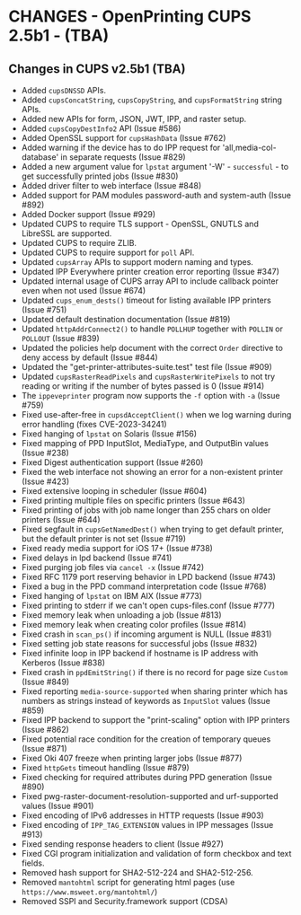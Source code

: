 CHANGES - OpenPrinting CUPS 2.5b1 - (TBA)
==============================================

Changes in CUPS v2.5b1 (TBA)
----------------------------

- Added `cupsDNSSD` APIs.
- Added `cupsConcatString`, `cupsCopyString`, and `cupsFormatString` string
  APIs.
- Added new APIs for form, JSON, JWT, IPP, and raster setup.
- Added `cupsCopyDestInfo2` API (Issue #586)
- Added OpenSSL support for `cupsHashData` (Issue #762)
- Added warning if the device has to do IPP request for 'all,media-col-database'
  in separate requests (Issue #829)
- Added a new argument value for `lpstat` argument '-W' - `successful` -
  to get successfully printed jobs (Issue #830)
- Added driver filter to web interface (Issue #848)
- Added support for PAM modules password-auth and system-auth (Issue #892)
- Added Docker support (Issue #929)
- Updated CUPS to require TLS support - OpenSSL, GNUTLS and LibreSSL are
  supported.
- Updated CUPS to require ZLIB.
- Updated CUPS to require support for `poll` API.
- Updated `cupsArray` APIs to support modern naming and types.
- Updated IPP Everywhere printer creation error reporting (Issue #347)
- Updated internal usage of CUPS array API to include callback pointer even when
  not used (Issue #674)
- Updated `cups_enum_dests()` timeout for listing available IPP printers
  (Issue #751)
- Updated default destination documentation (Issue #819)
- Updated `httpAddrConnect2()` to handle `POLLHUP` together with `POLLIN` or
  `POLLOUT` (Issue #839)
- Updated the policies help document with the correct `Order` directive to deny
  access by default (Issue #844)
- Updated the "get-printer-attributes-suite.test" test file (Issue #909)
- Updated `cupsRasterReadPixels` and `cupsRasterWritePixels` to not try reading
  or writing if the number of bytes passed is 0 (Issue #914)
- The `ippeveprinter` program now supports the `-f` option with `-a`
  (Issue #759)
- Fixed use-after-free in `cupsdAcceptClient()` when we log warning during error
  handling (fixes CVE-2023-34241)
- Fixed hanging of `lpstat` on Solaris (Issue #156)
- Fixed mapping of PPD InputSlot, MediaType, and OutputBin values (Issue #238)
- Fixed Digest authentication support (Issue #260)
- Fixed the web interface not showing an error for a non-existent printer
  (Issue #423)
- Fixed extensive looping in scheduler (Issue #604)
- Fixed printing multiple files on specific printers (Issue #643)
- Fixed printing of jobs with job name longer than 255 chars on older printers
  (Issue #644)
- Fixed segfault in `cupsGetNamedDest()` when trying to get default printer, but
  the default printer is not set (Issue #719)
- Fixed ready media support for iOS 17+ (Issue #738)
- Fixed delays in lpd backend (Issue #741)
- Fixed purging job files via `cancel -x` (Issue #742)
- Fixed RFC 1179 port reserving behavior in LPD backend (Issue #743)
- Fixed a bug in the PPD command interpretation code (Issue #768)
- Fixed hanging of `lpstat` on IBM AIX (Issue #773)
- Fixed printing to stderr if we can't open cups-files.conf (Issue #777)
- Fixed memory leak when unloading a job (Issue #813)
- Fixed memory leak when creating color profiles (Issue #814)
- Fixed crash in `scan_ps()` if incoming argument is NULL (Issue #831)
- Fixed setting job state reasons for successful jobs (Issue #832)
- Fixed infinite loop in IPP backend if hostname is IP address with Kerberos
  (Issue #838)
- Fixed crash in `ppdEmitString()` if there is no record for page size `Custom`
  (Issue #849)
- Fixed reporting `media-source-supported` when sharing printer which has
  numbers as strings instead of keywords as `InputSlot` values (Issue #859)
- Fixed IPP backend to support the "print-scaling" option with IPP printers
  (Issue #862)
- Fixed potential race condition for the creation of temporary queues
  (Issue #871)
- Fixed Oki 407 freeze when printing larger jobs (Issue #877)
- Fixed `httpGets` timeout handling (Issue #879)
- Fixed checking for required attributes during PPD generation (Issue #890)
- Fixed pwg-raster-document-resolution-supported and urf-supported values
  (Issue #901)
- Fixed encoding of IPv6 addresses in HTTP requests (Issue #903)
- Fixed encoding of `IPP_TAG_EXTENSION` values in IPP messages (Issue #913)
- Fixed sending response headers to client (Issue #927)
- Fixed CGI program initialization and validation of form checkbox and text
  fields.
- Removed hash support for SHA2-512-224 and SHA2-512-256.
- Removed `mantohtml` script for generating html pages (use
  `https://www.msweet.org/mantohtml/`)
- Removed SSPI and Security.framework support (CDSA)
